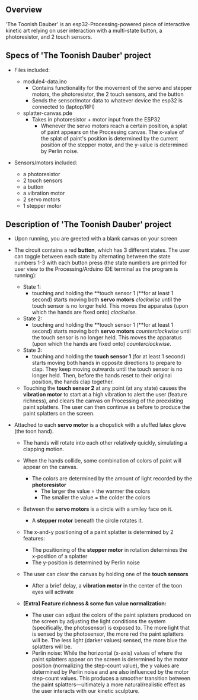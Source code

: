 Overview
--------
'The Toonish Dauber' is an esp32-Processing-powered piece of interactive kinetic art relying on user interaction with a multi-state button, a photoresistor, and 2 touch sensors.

  Specs of 'The Toonish Dauber' project
  ------------------------------
  - Files included:
    - module4-data.ino
      - Contains functionality for the movement of the servo and stepper motors, the photoresistor, the 2 touch sensors, and the button
      - Sends the sensor/motor data to whatever device the esp32 is connected to (laptop/RPI)
    - splatter-canvas.pde
      - Takes in photoresistor + motor input from the ESP32
        - Whenever the servo motors reach a certain position, a splat of paint appears on the Processing canvas. The x-value of the splat of paint's position is determined by the current position of the stepper motor, and the y-value is determined by Perlin noise.  
       
  - Sensors/motors included:
    - a photoresistor 
    - 2 touch sensors
    - a button
    - a vibration motor
    - 2 servo motors
    - 1 stepper motor
   
  Description of 'The Toonish Dauber' project
  --------------------------------------
  - Upon running, you are greeted with a blank canvas on your screen


  - The circuit contains a red **button**, which has 3 different states. The user can toggle between each state by alternating between the state numbers 1-3 with each button press (the state numbers are printed for user view to the Processing/Arduino IDE terminal as the program is running):
      - State 1:
          - touching and holding the **touch sensor 1 (**for at least 1 second) starts moving both **servo motors** *clockwise* until the touch sensor is no longer held. This moves the apparatus (upon which the hands are fixed onto) *clockwise*.
      - State 2:
          - touching and holding the **touch sensor 1 (**for at least 1 second) starts moving both **servo motors** *counterclockwise* until the touch sensor is no longer held. This moves the apparatus (upon which the hands are fixed onto) *counterclockwise*.
      - State 3:
          - touching and holding the **touch sensor 1** (for at least 1 second) starts moving both hands in opposite directions to prepare to clap. They keep moving outwards until the touch sensor is no longer held. Then, before the hands reset to their original position, the hands clap together.
      - Touching the **touch sensor 2** at any point (at any state) causes the **vibration motor** to start at a high vibration to alert the user (feature richness), and clears the canvas on Processing of the preexisting paint splatters. The user can then continue as before to produce the paint splatters on the screen.

   
- Attached to each **servo motor** is a chopstick with a stuffed latex glove (the toon hand).
    - The hands will rotate into each other relatively quickly, simulating a clapping motion.
    - When the hands collide, some combination of colors of paint will appear on the canvas.
        - The colors are determined by the amount of light recorded by the **************************photoresistor**************************
            - The larger the value = the warmer the colors
            - The smaller the value = the colder the colors


  - Between the ************servo motors************ is a circle with a smiley face on it.
      - A **************************stepper motor************************** beneath the circle rotates it.

  
  - The x-and-y positioning of a paint splatter is determined by 2 features:
      - The positioning of the **stepper motor** in rotation determines the x-position of a splatter
      - The y-position is determined by Perlin noise
  - The user can clear the canvas by holding one of the **touch sensors**
      - After a brief delay, a **vibration motor** in the center of the toon eyes will activate

   
  - **(Extra) Feature richness & some fun value normalization:**
      - The user can adjust the colors of the paint splatters produced on the screen by adjusting the light conditions the system (specifically, the photosensor) is exposed to. The more light that is sensed by the photosensor, the more red the paint splatters will be. The less light (darker values) sensed, the more blue the splatters will be.
      - Perlin noise: While the horizontal (x-axis) values of where the paint splatters appear on the screen is determined by the motor position (normalizing the step-count value), the y values are determined by Perlin noise and are also influenced by the motor step-count values. This produces a smoother transition between the paint splatters—ultimately a more natural/realistic effect as the user interacts with our kinetic sculpture.
